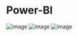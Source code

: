 # Power-BI
![image](https://github.com/user-attachments/assets/c9ba6111-873a-4de5-872a-1e470f06672d)
![image](https://github.com/user-attachments/assets/86eadfa5-15af-4fb9-bd91-c7ca53db76b5)
![image](https://github.com/user-attachments/assets/7439f8f0-0654-4f2b-bbfe-a034ad220dba)
